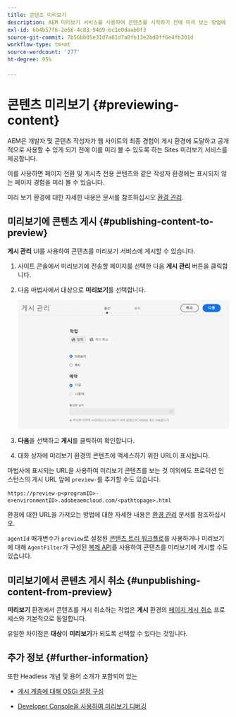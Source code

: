 ```yaml
---
title: 콘텐츠 미리보기
description: AEM 미리보기 서비스를 사용하여 콘텐츠를 시작하기 전에 미리 보는 방법에 대해 알아봅니다.
exl-id: 6b4b57f6-2e66-4c83-94d9-bc1e0daab0f3
source-git-commit: 7b56bb05e31d7a61d7a8fb13e2bd0ff6e4fb301d
workflow-type: tm+mt
source-wordcount: '277'
ht-degree: 95%

---
```



# 콘텐츠 미리보기 {#previewing-content}

AEM은 개발자 및 콘텐츠 작성자가 웹 사이트의 최종 경험이 게시 환경에 도달하고 공개적으로 사용할 수 있게 되기 전에 이를 미리 볼 수 있도록 하는 Sites 미리보기 서비스를 제공합니다.

이를 사용하면 페이지 전환 및 게시측 전용 콘텐츠와 같은 작성자 환경에는 표시되지 않는 페이지 경험을 미리 볼 수 있습니다.

미리 보기 환경에 대한 자세한 내용은 문서를 참조하십시오 [환경 관리](/help/implementing/cloud-manager/manage-environments.md#access-preview-service).

## 미리보기에 콘텐츠 게시 {#publishing-content-to-preview}

**게시 관리** UI를 사용하여 콘텐츠를 미리보기 서비스에 게시할 수 있습니다.

1. 사이트 콘솔에서 미리보기에 전송할 페이지를 선택한 다음 **게시 관리** 버튼을 클릭합니다.
1. 다음 마법사에서 대상으로 **미리보기**&#x200B;를 선택합니다.

   ![게시 관리](/help/sites-cloud/authoring/assets/previewmanagedpublication.png)

1. **다음**&#x200B;을 선택하고 **게시**&#x200B;를 클릭하여 확인합니다.

1. 대화 상자에 미리보기 환경의 콘텐츠에 액세스하기 위한 URL이 표시됩니다.


마법사에 표시되는 URL을 사용하여 미리보기 콘텐츠를 보는 것 이외에도 프로덕션 인스턴스의 게시 URL 앞에 `preview-`를 추가할 수도 있습니다.

```
https://preview-p<programID>-e>environmentID>.adobeaemcloud.com/<pathtopage>.html
```

환경에 대한 URL을 가져오는 방법에 대한 자세한 내용은 [환경 관리](/help/implementing/cloud-manager/manage-environments.md) 문서를 참조하십시오.

`agentId` 매개변수가 `preview`로 설정된 [콘텐츠 트리 워크플로](/help/operations/replication.md#publish-content-tree-workflow)를 사용하거나 미리보기에 대해 `AgentFilter`가 구성된 [복제 API](/help/operations/replication.md#replication-api)를 사용하여 콘텐츠를 미리보기에 게시할 수도 있습니다.

## 미리보기에서 콘텐츠 게시 취소 {#unpublishing-content-from-preview}

**미리보기** 환경에서 콘텐츠를 게시 취소하는 작업은 **게시** 환경의 [페이지 게시 취소](/help/sites-cloud/authoring/fundamentals/publishing-pages.md#unpublishing-pages) 프로세스와 기본적으로 동일합니다.

유일한 차이점은 **대상**&#x200B;이 **미리보기**&#x200B;가 되도록 선택할 수 있다는 것입니다.

## 추가 정보 {#further-information}

또한 Headless 개념 및 용어 소개가 포함되어 있는

* [게시 계층에 대해 OSGi 설정 구성](/help/implementing/preview-tier/preview-tier-configuring-osgi.md#configuring-osgi-settings-for-the-preview-tier)

* [Developer Console을 사용하여 미리보기 디버깅](/help/implementing/preview-tier/preview-tier-configuring-osgi.md#debugging-preview-using-the-developer-console)